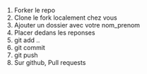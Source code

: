 1) Forker le repo
2) Clone le fork localement chez vous
3) Ajouter un dossier avec votre nom_prenom
4) Placer dedans les reponses
5) git add ..
6) git commit 
7) git push
8) Sur github, Pull requests 
